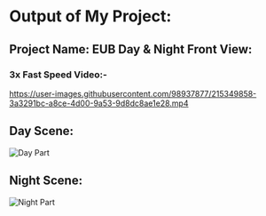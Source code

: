 # Output of My Project:
 ## Project Name: EUB Day & Night Front View:
   ### 3x Fast Speed Video:-
https://user-images.githubusercontent.com/98937877/215349858-3a3291bc-a8ce-4d00-9a53-9d8dc8ae1e28.mp4

## Day Scene:
![Day Part](https://user-images.githubusercontent.com/98937877/215350383-2fef9c41-5de7-4ae9-9ab4-e8644a6abef8.jpg)
## Night Scene:
![Night Part](https://user-images.githubusercontent.com/98937877/215350535-a689603a-9a7f-47a8-9a21-d8512a7de530.jpg)


